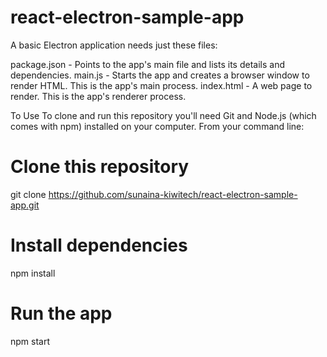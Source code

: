 # react-electron-sample-app
A basic Electron application needs just these files:

package.json - Points to the app's main file and lists its details and dependencies.
main.js - Starts the app and creates a browser window to render HTML. This is the app's main process.
index.html - A web page to render. This is the app's renderer process.

To Use
To clone and run this repository you'll need Git and Node.js (which comes with npm) installed on your computer. From your command line:

# Clone this repository
git clone https://github.com/sunaina-kiwitech/react-electron-sample-app.git
# Install dependencies
npm install
# Run the app
npm start
